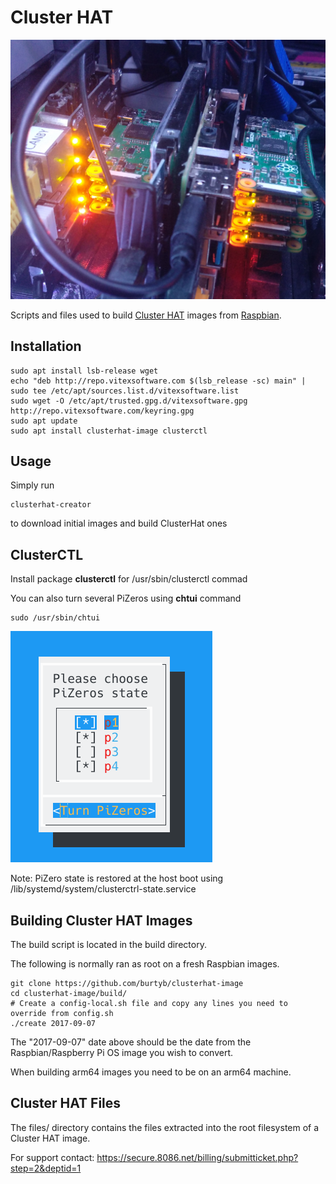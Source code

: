 # Cluster HAT

![InAction](clusterhat.jpeg?raw=true)

Scripts and files used to build [Cluster HAT](https://clusterhat.com/) images from [Raspbian](https://www.raspberrypi.org/software/operating-systems/).



Installation
------------

```shell
sudo apt install lsb-release wget
echo "deb http://repo.vitexsoftware.com $(lsb_release -sc) main" | sudo tee /etc/apt/sources.list.d/vitexsoftware.list
sudo wget -O /etc/apt/trusted.gpg.d/vitexsoftware.gpg http://repo.vitexsoftware.com/keyring.gpg
sudo apt update
sudo apt install clusterhat-image clusterctl
```


Usage
-----

Simply run 
```shell
clusterhat-creator
```
to download initial images and build ClusterHat ones

ClusterCTL
----------

Install package **clusterctl** for /usr/sbin/clusterctl commad

You can also turn several PiZeros using **chtui** command

```
sudo /usr/sbin/chtui
```

![chtui](chtui.png?raw=true)


Note: PiZero state is restored at the host boot using /lib/systemd/system/clusterctrl-state.service


## Building Cluster HAT Images

The build script is located in the build directory.

The following is normally ran as root on a fresh Raspbian images.

```
git clone https://github.com/burtyb/clusterhat-image
cd clusterhat-image/build/
# Create a config-local.sh file and copy any lines you need to override from config.sh
./create 2017-09-07
```

The "2017-09-07" date above should be the date from the Raspbian/Raspberry Pi OS image you wish to convert.

When building arm64 images you need to be on an arm64 machine.

## Cluster HAT Files

The files/ directory contains the files extracted into the root filesystem of a Cluster HAT image.

For support contact: https://secure.8086.net/billing/submitticket.php?step=2&deptid=1

